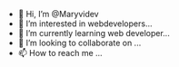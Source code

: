 - 👋 Hi, I’m @Maryvidev
- 👀 I’m interested in webdevelopers...
- 🌱 I’m currently learning web developer...
- 💞️ I’m looking to collaborate on ...
- 📫 How to reach me ...

<!---
Maryvidev/Maryvidev is a ✨ special ✨ repository because its `README.md` (this file) appears on your GitHub profile.
You can click the Preview link to take a look at your changes.
--->
